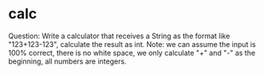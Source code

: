 # calc

Question: Write a calculator that receives a String as the format like "123+123-123", calculate the result as int.
Note: we can assume the input is 100% correct, there is no white space, we only calculate "+" and "-" as the beginning, all numbers are integers.

